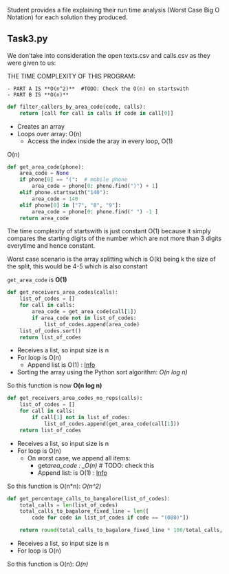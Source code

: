 Student provides a file explaining their run time analysis (Worst Case Big O Notation) for each solution they produced.

## Task3.py

We don'take into consideration the open texts.csv and calls.csv as they were given to us:

THE TIME COMPLEXITY OF THIS PROGRAM:

    - PART A IS **O(n^2)**  #TODO: Check the O(n) on startswith
    - PART B IS **O(n)**

```python
def filter_callers_by_area_code(code, calls):
    return [call for call in calls if code in call[0]]
```

- Creates an array
- Loops over array: O(n)
  - Access the index inside the aray in every loop, O(1)

O(n)

```python
def get_area_code(phone):
    area_code = None
    if phone[0] == "(":  # mobile phone
        area_code = phone[0: phone.find(")") + 1]
    elif phone.startswith("140"):
        area_code = 140
    elif phone[0] in ["7", "8", "9"]:
        area_code = phone[0: phone.find(" ") -1 ]
    return area_code
```

The time complexity of startswith is just constant O(1) because it simply compares the starting digits of the number which are not more than 3 digits everytime and hence constant.

Worst case scenario is the array splitting which is O(k) being k the size of the split, this would be 4-5 which is also constant

`get_area_code` is **O(1)**

```python
def get_receivers_area_codes(calls):
    list_of_codes = []
    for call in calls:
        area_code = get_area_code(call[1])
        if area_code not in list_of_codes:
            list_of_codes.append(area_code)
    list_of_codes.sort()
    return list_of_codes
```

- Receives a list, so input size is n
- For loop is O(n)
  - Append list is O(1) : [Info](https://wiki.python.org/moin/TimeComplexity/#list)
- Sorting the array using the Python sort algorithm: _O(n log n)_

So this function is now **O(n log n)**

```python
def get_receivers_area_codes_no_reps(calls):
    list_of_codes = []
    for call in calls:
        if call[1] not in list_of_codes:
            list_of_codes.append(get_area_code(call[1]))
    return list_of_codes

```

- Receives a list, so input size is n
- For loop is O(n)
  - On worst case, we append all items:
    - get*area_code : \_O(n)* # TODO: check this
    - Append list: is O(1) : [Info](https://wiki.python.org/moin/TimeComplexity/#list)

So this function is O(n\*n): _O(n^2)_

```python
def get_percentage_calls_to_bangalore(list_of_codes):
    total_calls = len(list_of_codes)
    total_calls_to_bagalore_fixed_line = len([
        code for code in list_of_codes if code == "(080)"])

    return round(total_calls_to_bagalore_fixed_line * 100/total_calls, 2)

```

- Receives a list, so input size is n
- For loop is O(n)

So this function is O(n): _O(n)_
